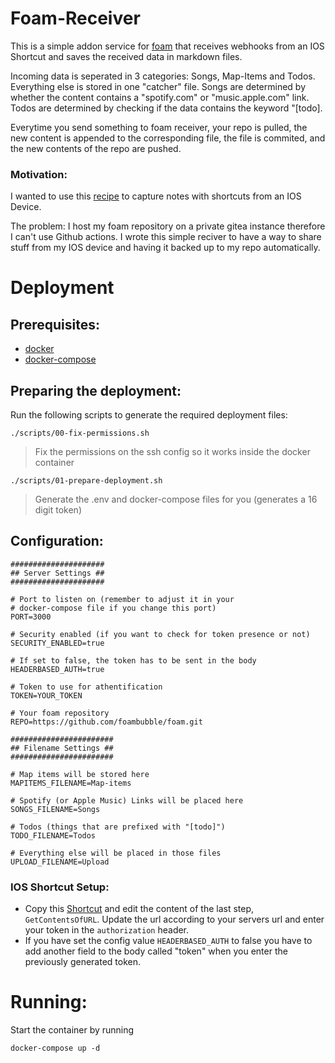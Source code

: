 # Foam-Receiver

This is a simple addon service for [foam](https://foambubble.github.io/foam/) that receives webhooks from an IOS Shortcut and saves the received data in markdown files.

Incoming data is seperated in 3 categories: Songs, Map-Items and Todos. Everything else is stored in one "catcher" file. Songs are determined by whether the content contains a "spotify.com" or "music.apple.com" link. Todos are determined by checking if the data contains the keyword "[todo].

Everytime you send something to foam receiver, your repo is pulled, the new content is appended to the corresponding file, the file is commited, and the new contents of the repo are pushed.

### Motivation:

I wanted to use this [recipe](https://foambubble.github.io/foam/recipes/capture-notes-with-shortcuts-and-github-actions) to capture notes with shortcuts from an IOS Device.

The problem: I host my foam repository on a private gitea instance therefore I can't use Github actions. I wrote this simple reciver to have a way to share stuff from my IOS device and having it backed up to my repo automatically.

# Deployment

## Prerequisites:

- [docker](https://docker.io)
- [docker-compose](https://docs.docker.com/compose/install/)

## Preparing the deployment:

Run the following scripts to generate the required deployment files:

```console
./scripts/00-fix-permissions.sh
```

> Fix the permissions on the ssh config so it works inside the docker container

```console
./scripts/01-prepare-deployment.sh
```

> Generate the .env and docker-compose files for you (generates a 16 digit token)


## Configuration:

```env
#####################
## Server Settings ##
#####################

# Port to listen on (remember to adjust it in your
# docker-compose file if you change this port)
PORT=3000

# Security enabled (if you want to check for token presence or not)
SECURITY_ENABLED=true

# If set to false, the token has to be sent in the body
HEADERBASED_AUTH=true

# Token to use for athentification
TOKEN=YOUR_TOKEN

# Your foam repository
REPO=https://github.com/foambubble/foam.git

#######################
## Filename Settings ##
#######################

# Map items will be stored here
MAPITEMS_FILENAME=Map-items

# Spotify (or Apple Music) Links will be placed here
SONGS_FILENAME=Songs

# Todos (things that are prefixed with "[todo]")
TODO_FILENAME=Todos

# Everything else will be placed in those files
UPLOAD_FILENAME=Upload
```

### IOS Shortcut Setup:

- Copy this [Shortcut](https://www.icloud.com/shortcuts/57d2ed90c40e43a5badcc174ebfaaf1d) and edit the content of the last step, `GetContentsOfURL`. Update the url according to your servers url and enter your token in the `authorization` header. 
- If you have set the config value `HEADERBASED_AUTH` to false you have to add another field to the body called "token" when you enter the previously generated token.

# Running:

Start the container by running

```console
docker-compose up -d
```
